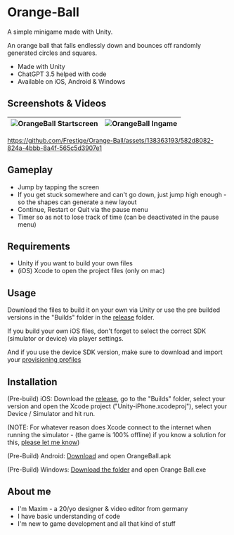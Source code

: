 # Orange-Ball
A simple minigame made with Unity.

An orange ball that falls endlessly down and bounces off randomly generated circles and squares.

- Made with Unity
- ChatGPT 3.5 helped with code
- Available on iOS, Android & Windows


## Screenshots & Videos

![OrangeBall Startscreen](https://github.com/Frestige/Orange-Ball/assets/138363193/bddf644e-2db2-49e7-a016-a3433f0e6066) | ![OrangeBall Ingame](https://github.com/Frestige/Orange-Ball/assets/138363193/50d38901-984d-4f13-b602-13c47dfa2cbb)
--- | --- |


https://github.com/Frestige/Orange-Ball/assets/138363193/582d8082-824a-4bbb-8a4f-565c5d3907e1


## Gameplay

- Jump by tapping the screen
- If you get stuck somewhere and can't go down, just jump high enough - so the shapes can generate a new layout
- Continue, Restart or Quit via the pause menu
- Timer so as not to lose track of time (can be deactivated in the pause menu)


## Requirements

- Unity if you want to build your own files
- (iOS) Xcode to open the project files (only on mac)


## Usage

Download the files to build it on your own via Unity or use the pre builded versions in the "Builds" folder in the [release](https://github.com/Frestige/Orange-Ball/releases/tag/v1.4) folder.

If you build your own iOS files, don't forget to select the correct SDK (simulator or device) via player settings.

And if you use the device SDK version, make sure to download and import your [provisioning profiles](https://help.apple.com/xcode/mac/current/#/deva899b4fe5)


## Installation

(Pre-build) iOS: Download the [release](https://github.com/Frestige/Orange-Ball/releases/tag/v1.4), go to the "Builds" folder, select your version and open the Xcode project ("Unity-iPhone.xcodeproj"), select your Device / Simulator and hit run.

(NOTE: For whatever reason does Xcode connect to the internet when running the simulator - (the game is 100% offline) if you know a solution for this, [please let me know](https://x.com/maxim_lrn?s=21&t=lmH1howR24KPrWqYhTc3YQ))

(Pre-Build) Android: [Download](https://github.com/Frestige/Orange-Ball/tree/main/Builds/Android/v1.4) and open OrangeBall.apk

(Pre-Build) Windows: [Download the folder](https://github.com/Frestige/Orange-Ball/tree/main/Builds/PC) and open Orange Ball.exe


## About me

- I'm Maxim - a 20/yo designer & video editor from germany
- I have basic understanding of code
- I'm new to game development and all that kind of stuff
